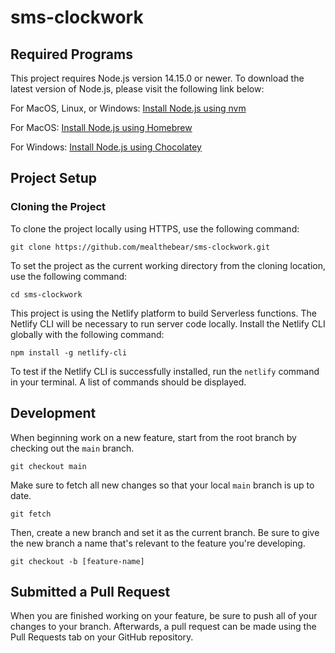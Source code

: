 # sms-clockwork

## Required Programs

This project requires Node.js version 14.15.0 or newer. To download the latest version of Node.js, please visit the following link below:

For MacOS, Linux, or Windows: [Install Node.js using nvm](https://github.com/nvm-sh/nvm)

For MacOS: [Install Node.js using Homebrew](https://formulae.brew.sh/formula/node)

For Windows: [Install Node.js using Chocolatey](https://community.chocolatey.org/packages/nodejs.install)

## Project Setup

### Cloning the Project

To clone the project locally using HTTPS, use the following command:

```
git clone https://github.com/mealthebear/sms-clockwork.git
```

To set the project as the current working directory from the cloning location, use the following command:

```
cd sms-clockwork
```

This project is using the Netlify platform to build Serverless functions. The Netlify CLI will be necessary to run server code locally. Install the Netlify CLI globally with the following command:

```
npm install -g netlify-cli
```

To test if the Netlify CLI is successfully installed, run the `netlify` command in your terminal. A list of commands should be displayed.

## Development

When beginning work on a new feature, start from the root branch by checking out the `main` branch.

```
git checkout main
```

Make sure to fetch all new changes so that your local `main` branch is up to date.

```
git fetch
```

Then, create a new branch and set it as the current branch. Be sure to give the new branch a name that's relevant to the feature you're developing.

```
git checkout -b [feature-name]
```

## Submitted a Pull Request

When you are finished working on your feature, be sure to push all of your changes to your branch. Afterwards, a pull request can be made using the Pull Requests tab on your GitHub repository.
